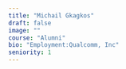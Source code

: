 ```yaml
---
title: "Michail Gkagkos"
draft: false
image: ""
course: "Alumni"
bio: "Employment:Qualcomm, Inc"
seniority: 1
---
```



